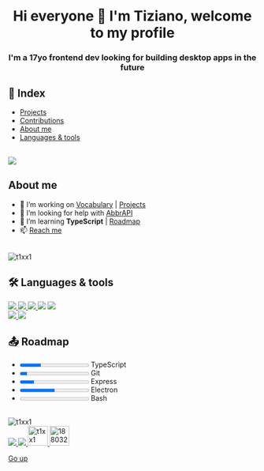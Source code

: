 <h1 align="center">Hi everyone 👋 I'm Tiziano, welcome to my profile</h1>
<h3 align="center">I'm a 17yo frontend dev looking for building desktop apps in the future</h3>

## 📄 Index

-  [Projects](./projects.md)
-  [Contributions](./contributions.md)
-  [About me](#about-me)
-  [Languages & tools](#languages--tools)

<br>

<img src="https://github-profile-trophy.vercel.app/?username=t1xx1&margin-h=15&margin-w=15&theme=onestar" />

## About me

-  🌱 I’m working on [Vocabulary](https://github.com/t1xx1/vocabulary) | [Projects](./projects.md)
-  🤝 I’m looking for help with [AbbrAPI](https://github.com/t1xx1/abbrapi)
-  📖 I’m learning **TypeScript** | [Roadmap](#roadmap)
-  📫 [Reach me](https://formsubmit.co/el/dubimu)

<br>

<img align="center" src="https://github-readme-stats.vercel.app/api?username=t1xx1&show_icons=true&locale=en&theme=chartreuse-dark" alt="t1xx1" />

## 🛠️ Languages & tools

<a href="https://www.w3.org/html/" target="_blank" rel="noreferrer">
   <img src="https://img.icons8.com/color/50/000000/html-5--v1.png"/>
<a href="https://www.w3schools.com/css/" target="_blank" rel="noreferrer">
   <img src="https://img.icons8.com/color/48/000000/css3.png"/>
<a href="https://developer.mozilla.org/en-us/docs/web/javascript" target="_blank" rel="noreferrer">
   <img src="https://img.icons8.com/fluency/50/000000/javascript.png"/>
</a>
<a href="https://it.wikipedia.org/wiki/markdown" target="_blank" rel="noreferrer">
   <img src="https://img.icons8.com/ios/50/000000/markdown--v1.png"/></a>
<a href="https://sass-lang.com" target="_blank" rel="noreferrer">
   <img src="https://img.icons8.com/color/48/000000/sass.png"/>
</a>

<br>

<a href="https://nodejs.org" target="_blank" rel="noreferrer">
   <img src="https://img.icons8.com/color/48/000000/nodejs.png"/>
</a>
<a href="https://reactjs.org/" target="_blank" rel="noreferrer">
   <img src="https://img.icons8.com/color/48/000000/react-native.png"/>
</a>

<br>

## 📤 Roadmap

-  <progress max="10" value="3"></progress> TypeScript
-  <progress max="10" value="1"></progress> Git
-  <progress max="10" value="2"></progress> Express
-  <progress max="10" value="5"></progress> Electron
-  <progress max="10" value="0"></progress> Bash

<br>

<img src="https://github-readme-stats.vercel.app/api/top-langs?username=t1xx1&show_icons=true&locale=en&layout=compact&theme=dark" alt="t1xx1" />

<br>

<a href="https://instagram.com/t1xx1" target="blank">
   <img src="https://img.icons8.com/fluency/48/000000/instagram-new.png"/>
</a>
<a href="https://twitter.com/t1xx11" target="blank">
   <img src="https://img.icons8.com/color/48/000000/twitter--v1.png"/>
</a>
<a href="https://dev.to/t1xx1" target="blank">
   <img src="https://raw.githubusercontent.com/rahuldkjain/github-profile-readme-generator/master/src/images/icons/Social/devto.svg" alt="t1xx1" height="40" width="40" />
</a>
<a href="https://stackoverflow.com/users/18803230" target="blank">
   <img src="https://raw.githubusercontent.com/rahuldkjain/github-profile-readme-generator/master/src/images/icons/Social/stack-overflow.svg" alt="18803230" height="40" width="40" />
</a>

<br>

[Go up](#index)
